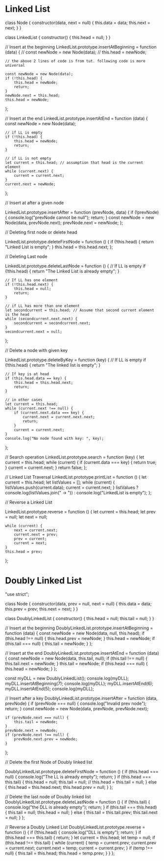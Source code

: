 # Linked List
class Node {
	constructor(data, next = null) {
		this.data = data;
		this.next = next;
	}
}

class LinkedList {
	constructor() {
		this.head = null;
	}
}

// Insert at the beginning
LinkedList.prototype.insertAtBeginning = function (data) {
	// const newNode = new Node(data);
	// this.head = newNode;

	// the above 2 lines of code is from tut. following code is more universal

	const newNode = new Node(data);
	if (!this.head) {
		this.head = newNode;
		return;
	}
	newNode.next = this.head;
	this.head = newNode;
};

// Insert at the end
LinkedList.prototype.insertAtEnd = function (data) {
	const newNode = new Node(data);

	// if LL is empty
	if (!this.head) {
		this.head = newNode;
		return;
	}

	// if LL is not empty
	let current = this.head; // assumption that head is the current element
	while (current.next) {
		current = current.next;
	}
	current.next = newNode;
};

// Insert at after a given node

LinkedList.prototype.insertAfter = function (prevNode, data) {
	if (!prevNode) {
		console.log("prevNode cannot be null");
		return;
	}
	const newNode = new Node(data, prevNode.next);
	prevNode.next = newNode;
};

// Deleting first node or delete head

LinkedList.prototype.deleteFirstNode = function () {
	if (!this.head) {
		return "Linked List is empty";
	}
	this.head = this.head.next;
};

// Deleting Last node

LinkedList.prototype.deleteLastNode = function () {
	// If LL is empty
	if (!this.head) {
		return "The Linked List is already empty";
	}

	// If LL has one element
	if (!this.head.next) {
		this.head = null;
		return;
	}

	// if LL has more than one element
	let secondcurrent = this.head; // Assume that second current element is the head
	while (secondcurrent.next.next) {
		secondcurrent = secondcurrent.next;
	}
	secondcurrent.next = null;
};

// Delete a node with given key

LinkedList.prototype.deleteByKey = function (key) {
	// If LL is empty
	if (!this.head) {
		return "The linked list is empty";
	}

	// If key is at head
	if (this.head.data == key) {
		this.head = this.head.next;
		return;
	}

	// in other cases
	let current = this.head;
	while (current.next !== null) {
		if (current.next.data === key) {
			current.next = current.next.next;
			return;
		}
		current = current.next;
	}
	console.log("No node found with key: ", key);
};

// Search operation
LinkedList.prototype.search = function (key) {
	let current = this.head;
	while (current) {
		if (current.data === key) {
			return true;
		}
		current = current.next;
	}
	return false;
};

// Linked List Traversal
LinkedList.prototype.printList = function () {
	let current = this.head;
	let listValues = [];
	while (current) {
		listValues.push(current.data);
		current = current.next;
	}
	listValues
		? console.log(listValues.join(" -> "))
		: console.log("LinkedList is empty");
};

// Reverse a Linked List

LinkedList.prototype.reverse = function () {
	let current = this.head;
	let prev = null;
	let next = null;

	while (current) {
		next = current.next;
		current.next = prev;
		prev = current;
		current = next;
	}
	this.head = prev;
};

# Doubly Linked List

"use strict";

class Node {
	constructor(data, prev = null, next = null) {
		this.data = data;
		this.prev = prev;
		this.next = next;
	}
}

class DoublyLinkedList {
	constructor() {
		this.head = null;
		this.tail = null;
	}
}

// Insert at the beginning
DoublyLinkedList.prototype.insertAtBeginning = function (data) {
	const newNode = new Node(data, null, this.head);
	if (this.head !== null) {
		this.head.prev = newNode;
	}
	this.head = newNode;
	if (this.tail === null) {
		this.tail = newNode;
	}
};

// Insert at the end
DoublyLinkedList.prototype.insertAtEnd = function (data) {
	const newNode = new Node(data, this.tail, null);
	if (this.tail !== null) {
		this.tail.next = newNode;
	}
	this.tail = newNode;
	if (this.head === null) {
		this.head = newNode;
	}
};

const myDLL = new DoublyLinkedList();
console.log(myDLL);
myDLL.insertAtBeginning(7);
console.log(myDLL);
myDLL.insertAtEnd(6);
myDLL.insertAtEnd(5);
console.log(myDLL);

// Insert after a key
DoublyLinkedList.prototype.insertAfter = function (data, prevNode) {
	if (prevNode === null) {
		console.log("Invalid prev node");
		return;
	}
	const newNode = new Node(data, prevNode, prevNode.next);

	if (prevNode.next === null) {
		this.tail = newNode;
	}
	prevNode.next = newNode;
	if (prevNode.next !== null) {
		prevNode.next.prev = newNode;
	}
};

// Delete the first Node of Doubly linked list

DoublyLinkedList.prototype.deleteFirstNode = function () {
	if (this.head === null) {
		console.log("The LL is already empty");
		return;
	}
	if (this.head === this.tail) {
		this.head = null;
		this.tail = null;
		// this.head = this.tail = null;
	} else {
		this.head = this.head.next;
		this.head.prev = null;
	}
};

// Delete the last node of Doubly linked list
DoublyLinkedList.prototype.deleteLastNode = function () {
	if (!this.tail) {
		console.log("the DLL is already empty");
		return;
	}
	if (this.tail === this.head) {
		this.tail = null;
		this.head = null;
	} else {
		this.tail = this.tail.prev;
		this.tail.next = null;
	}
};

// Reverse a Doubly Linked List
DoublyLinkedList.prototype.reverse = function () {
	if (!this.head) {
		console.log("DLL is empty");
		return;
	}
	if (this.head === this.tail) {
		return;
	}
	let current = this.head;
	let temp = null;
	if (this.head !== this.tail) {
		while (current) {
			temp = current.prev;
			current.prev = current.next;
			current.next = temp;
			current = current.prev;
		}
		if (temp !== null) {
			this.tail = this.head;
			this.head = temp.prev;
		}
	}
};
